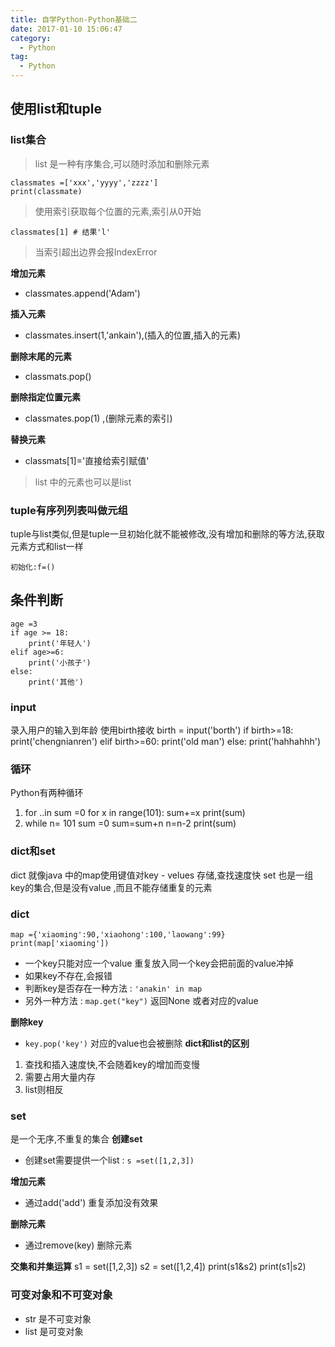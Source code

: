 ```yaml
---
title: 自学Python-Python基础二
date: 2017-01-10 15:06:47
category:
  - Python
tag:
  - Python
---
```

## 使用list和tuple ##
### list集合 ###
> list 是一种有序集合,可以随时添加和删除元素

    classmates =['xxx','yyyy','zzzz']
	print(classmate)
> 使用索引获取每个位置的元素,索引从0开始

    classmates[1] # 结果'l'

> 当索引超出边界会报IndexError

**增加元素**
- classmates.append('Adam')

**插入元素**
- classmates.insert(1,'ankain'),(插入的位置,插入的元素)

**删除末尾的元素**
- classmats.pop()

**删除指定位置元素**
- classmates.pop(1) ,(删除元素的索引)

**替换元素**
- classmats[1]='直接给索引赋值'

> list 中的元素也可以是list


### tuple有序列列表叫做元组  

tuple与list类似,但是tuple一旦初始化就不能被修改,没有增加和删除的等方法,获取元素方式和list一样

	初始化:f=()

## 条件判断 ##

    age =3
    if age >= 18:
    	print('年轻人')
    elif age>=6:
    	print('小孩子')
    else:
    	print('其他')

### input ###
录入用户的输入到年龄 使用birth接收
    birth = input('borth')
    if birth>=18:
    	print('chengnianren')
    elif birth>=60:
    	print('old man')
    else:
    	print('hahhahhh')

### 循环 ###
Python有两种循环

1. for ..in
	sum =0
	for x in range(101):
	sum+=x
	print(sum)
2. while
    n= 101
    sum =0
    sum=sum+n
    n=n-2
    print(sum)

### dict和set ###
dict 就像java 中的map使用键值对key - velues 存储,查找速度快
set 也是一组key的集合,但是没有value ,而且不能存储重复的元素

### dict ###
    map ={'xiaoming':90,'xiaohong':100,'laowang':99}
    print(map['xiaoming'])

- 一个key只能对应一个value 重复放入同一个key会把前面的value冲掉
- 如果key不存在,会报错
- 判断key是否存在一种方法 : `'anakin' in map`
- 另外一种方法 : `map.get("key")` 返回None 或者对应的value

**删除key**
- `key.pop('key')` 对应的value也会被删除
**dict和list的区别**
1. 查找和插入速度快,不会随着key的增加而变慢
2. 需要占用大量内存
3. list则相反

### set ###
是一个无序,不重复的集合
**创建set**
- 创建set需要提供一个list : `s =set([1,2,3])`

**增加元素**
- 通过add('add') 重复添加没有效果

**删除元素**
- 通过remove(key) 删除元素

**交集和并集运算**
    s1 = set([1,2,3])
    s2 = set([1,2,4])
    print(s1&s2)
    print(s1|s2)

### 可变对象和不可变对象 ###
- str 是不可变对象
- list 是可变对象
